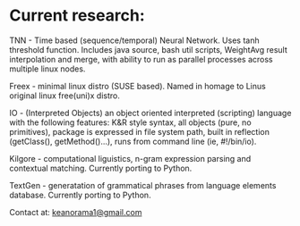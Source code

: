 # Current research:
TNN - Time based (sequence/temporal) Neural Network. Uses tanh threshold function. Includes java source, bash util scripts, WeightAvg result interpolation and merge, with ability to run as parallel processes across multiple linux nodes. 

Freex - minimal linux distro (SUSE based). Named in homage to Linus original linux free(uni)x distro.

IO - (Interpreted Objects) an object oriented interpreted (scripting) language with the following features: K&R style syntax, all objects (pure, no primitives), package is expressed in file system path, built in reflection (getClass(), getMethod()...), runs from command line (ie, #!/bin/io).

Kilgore - computational liguistics, n-gram expression parsing and contextual matching. Currently porting to Python.

TextGen - generatation of grammatical phrases from language elements database. Currently porting to Python.

Contact at: keanorama1@gmail.com
